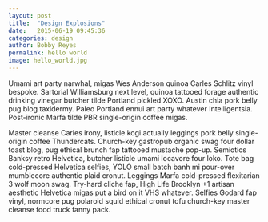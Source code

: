 ```yaml
---
layout: post
title:  "Design Explosions"
date:   2015-06-19 09:45:36
categories: design
author: Bobby Reyes
permalink: hello world
image: hello_world.jpg
---
```


Umami art party narwhal, migas Wes Anderson quinoa Carles Schlitz vinyl bespoke. Sartorial Williamsburg next level, quinoa tattooed forage authentic drinking vinegar butcher tilde Portland pickled XOXO. Austin chia pork belly pug blog taxidermy. Paleo Portland ennui art party whatever Intelligentsia. Post-ironic Marfa tilde PBR single-origin coffee migas.

Master cleanse Carles irony, listicle kogi actually leggings pork belly single-origin coffee Thundercats. Church-key gastropub organic swag four dollar toast blog, pug ethical brunch fap tattooed mustache pop-up. Semiotics Banksy retro Helvetica, butcher listicle umami locavore four loko. Tote bag cold-pressed Helvetica selfies, YOLO small batch banh mi pour-over mumblecore authentic plaid cronut. Leggings Marfa cold-pressed flexitarian 3 wolf moon swag. Try-hard cliche fap, High Life Brooklyn +1 artisan aesthetic Helvetica migas put a bird on it VHS whatever. Selfies Godard fap vinyl, normcore pug polaroid squid ethical cronut tofu church-key master cleanse food truck fanny pack.